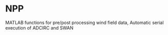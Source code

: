 # NPP
MATLAB functions for pre/post processing wind field data, Automatic serial execution of ADCIRC and SWAN 
